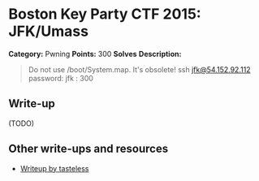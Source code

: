 # Boston Key Party CTF 2015: JFK/Umass

**Category:** Pwning
**Points:** 300
**Solves** 
**Description:**

> Do not use /boot/System.map. It's obsolete! ssh jfk@54.152.92.112 password: jfk : 300

## Write-up

(TODO)

## Other write-ups and resources

* [Writeup by tasteless](http://tasteless.eu/2015/03/boston-key-party-2015-jfkumass/)
